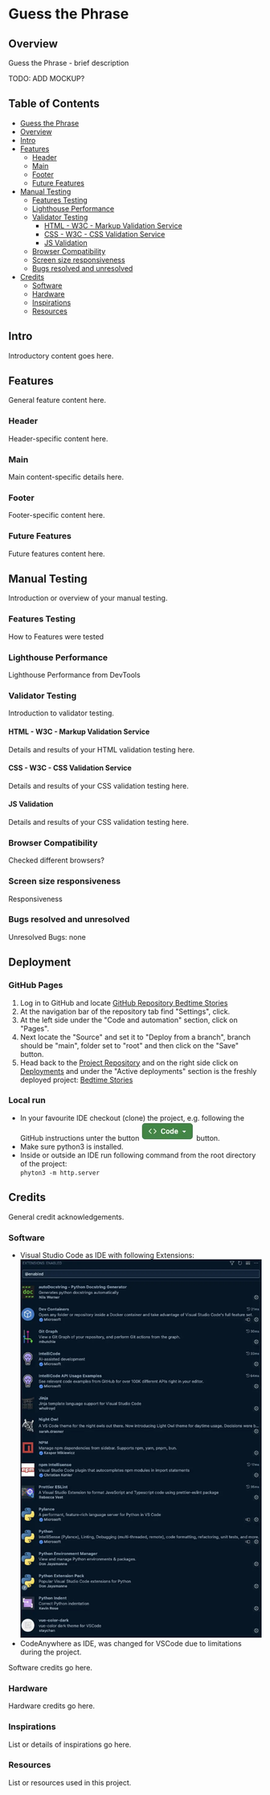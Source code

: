 # Guess the Phrase
## Overview

Guess the Phrase - brief description

TODO: ADD MOCKUP?

## Table of Contents

- [Guess the Phrase](#guess-the-phrase)
- [Overview](#overview)
- [Intro](#intro)
- [Features](#features)
  - [Header](#header)
  - [Main](#main)
  - [Footer](#footer)
  - [Future Features](#future-features)
- [Manual Testing](#manual-testing)
  - [Features Testing](#features-testing)
  - [Lighthouse Performance](#lighthouse-performance)
  - [Validator Testing](#validator-testing)
    - [HTML - W3C - Markup Validation Service](#html---w3c---markup-validation-service)
    - [CSS - W3C - CSS Validation Service](#css---w3c---css-validation-service)
    - [JS Validation](#js-validation)
  - [Browser Compatibility](#browser-compatibility)
  - [Screen size responsiveness](#screen-size-responsiveness)
  - [Bugs resolved and unresolved](#bugs-resolved-and-unresolved)
- [Credits](#credits)
  - [Software](#software)
  - [Hardware](#hardware)
  - [Inspirations](#inspirations)
  - [Resources](#resources)

## Intro

Introductory content goes here.

## Features

General feature content here.

### Header

Header-specific content here.

### Main

Main content-specific details here.

### Footer

Footer-specific content here.

### Future Features

Future features content here.

## Manual Testing

Introduction or overview of your manual testing.

### Features Testing

How to Features were tested

### Lighthouse Performance

Lighthouse Performance from DevTools

### Validator Testing

Introduction to validator testing.

#### HTML - W3C - Markup Validation Service

Details and results of your HTML validation testing here.

#### CSS - W3C - CSS Validation Service

Details and results of your CSS validation testing here.

#### JS Validation

Details and results of your CSS validation testing here.

### Browser Compatibility

Checked different browsers?

### Screen size responsiveness

Responsiveness

### Bugs resolved and unresolved

Unresolved Bugs: none

## Deployment

### **GitHub Pages**

1. Log in to GitHub and locate [GitHub Repository Bedtime Stories](https://github.com/DaSHdotHub/Guess-the-phrase)
2. At the navigation bar of the repository tab find "Settings", click.
3. At the left side under the "Code and automation" section, click on "Pages".
4. Next locate the "Source" and set it to "Deploy from a branch", branch should be "main", folder set to "root" and then click on the "Save" button.
5. Head back to the [Project Repository](https://github.com/DaSHdotHub/Guess-the-phrase) and on the right side click on [Deployments](https://github.com/DaSHdotHub/Guess-the-phrase/deployments) and under the "Active deployments" section is the freshly deployed project: [Bedtime Stories](https://dashdothub.github.io/Guess-the-phrase/)

### **Local run**

- In your favourite IDE checkout (clone) the project, e.g. following the GitHub instructions unter the button ![Code Button](assets/media/doc/GitHubCode.webp)
 button.
- Make sure python3 is installed.<br>
- Inside or outside an IDE run following command from the root directory of the project:<br>
  <code>phyton3 -m http.server</code>

## Credits

General credit acknowledgements.

### Software

- Visual Studio Code as IDE with following Extensions:
![VisualCode Extensions](assets/media/doc/VisualCodeExtensions.webp)
- CodeAnywhere as IDE, was changed for VSCode due to limitations during the project.

Software credits go here.

### Hardware

Hardware credits go here.

### Inspirations

List or details of inspirations go here.

### Resources

List or resources used in this project.
